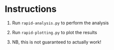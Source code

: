 # Instructions

1. Run `rapid-analysis.py` to perform the analysis

2. Run `rapid-plotting.py` to plot the results

3. NB, this is not guaranteed to actually work!